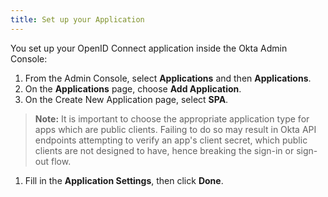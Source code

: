 ```yaml
---
title: Set up your Application
---
```


You set up your OpenID Connect application inside the Okta Admin Console:

1. From the Admin Console, select **Applications** and then **Applications**.
1. On the **Applications** page, choose **Add Application**.
1. On the Create New Application page, select **SPA**.
  > **Note:** It is important to choose the appropriate application type for apps which are public clients. Failing to do so may result in Okta API endpoints attempting to verify an app's client secret, which public clients are not designed to have, hence breaking the sign-in or sign-out flow.
1. Fill in the **Application Settings**, then click **Done**.

<NextSectionLink/>
